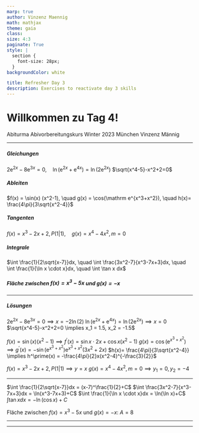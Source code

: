 ```yaml
---
marp: true
author: Vinzenz Maennig
math: mathjax
theme: gaia
class: 
size: 4:3
paginate: True
style: |
  section {
    font-size: 28px;
  }
backgroundColor: white

title: Refresher Day 3
description: Exercises to reactivate day 3 skills
---
```

# Willkommen zu Tag 4!
Abiturma Abivorbereitungskurs
Winter 2023 München
Vinzenz Männig

---
<!--header: Wiederholung Tag 4-->
<!--footer: Abiturma Abivorbereitungskurs | Winter 2023 München | Vinzenz Männig-->
##### Gleichungen
$2\mathrm e ^{2x} - 8\mathrm e ^{3x} = 0, \quad \ln(\mathrm e^{2x}+ \mathrm e^{4x}) = \ln(2\mathrm e^{2x})$
$\sqrt{x^4-5}-x^2+2=0$

##### Ableiten
$f(x) = \sin(x) (x^2-1), \quad g(x) = \cos(\mathrm e^{x^3+x^2}), \quad h(x)= \frac{4\pi}{3\sqrt{x^2-4}}$

##### Tangenten
$f(x) = x^3-2x+2, P(1|1), \quad g(x) = x^4-4x^2, m=0$

##### Integrale
$\int \frac{1}{2\sqrt{x-7}}dx, \quad \int \frac{3x^2-7}{x^3-7x+3}dx, \quad \int \frac{1}{\ln x \cdot x}dx, \quad \int \tan x dx$

##### Fläche zwischen $f(x) = x^3-5x$ und $g(x) = -x$

---
##### Lösungen
$2\mathrm e ^{2x} - 8\mathrm e ^{3x} = 0 \implies x = -2\ln(2)$
$\ln(\mathrm e^{2x}+ \mathrm e^{4x}) = \ln(2\mathrm e^{2x}) \implies x = 0$
$\sqrt{x^4-5}-x^2+2=0 \implies x_1 = 1.5, x_2 = -1.5$

$f(x) = \sin(x) (x^2-1) \implies f^\prime(x) = \sin x \cdot 2x + \cos x (x^2-1)$
$g(x) = \cos(\mathrm e^{x^3+x^2}) \implies g^\prime(x) = - \sin(\mathrm e^{x^3+x^2}) \mathrm e^{x^3+x^2} (3x^2+2x)$
$h(x)= \frac{4\pi}{3\sqrt{x^2-4}} \implies h^\prime(x) = -\frac{4\pi}{2}x(x^2-4)^{-\frac{3}{2}}$

$f(x) = x^3-2x+2, P(1|1) \implies y = x$
$g(x) = x^4-4x^2, m=0 \implies y_1 = 0, y_2 = -4$

---
$\int \frac{1}{2\sqrt{x-7}}dx = (x-7)^\frac{1}{2}+C$
$\int \frac{3x^2-7}{x^3-7x+3}dx = \ln(x^3-7x+3)+C$
$\int \frac{1}{\ln x \cdot x}dx = \ln(\ln x)+C$
$\int \tan x dx = -\ln(\cos x)+C$

Fläche zwischen $f(x) = x^3-5x$ und $g(x) = -x$: $A = 8$

---

---